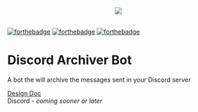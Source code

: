 <div align="center">
  <img align="center" src="https://github.com/tonymoooon543/Archiver-Bot/blob/master/images/archiver-logo.png">
</div>

<br>

[![forthebadge](https://forthebadge.com/images/badges/mom-made-pizza-rolls.svg)](https://forthebadge.com)
[![forthebadge](https://forthebadge.com/images/badges/compatibility-betamax.svg)](https://forthebadge.com)
[![forthebadge](https://forthebadge.com/images/badges/made-with-typescript.svg)](https://forthebadge.com)

# Discord Archiver Bot
A bot the will archive the messages sent in your Discord server 
<br>

[Design Doc](https://github.com/tonymoooon543/Archiver-Bot/blob/master/DESIGN.md)
<br>
Discord - *coming sooner or later*
